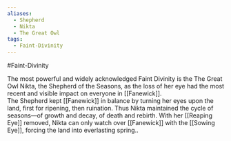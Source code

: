```yaml
---
aliases:
  - Shepherd
  - Nikta
  - The Great Owl
tags:
  - Faint-Divinity
---
```

#Faint-Divinity

The most powerful  and widely acknowledged Faint Divinity is the The Great Owl Nikta, the Shepherd of the Seasons, as the loss of her eye had the most recent and  visible impact on everyone in [[Fanewick]]. The Shepherd kept [[Fanewick]] in balance by turning her eyes upon the land, first for ripening, then ruination. Thus Nikta maintained the cycle of seasons—of growth and decay, of death and rebirth. With her [[Reaping Eye]] removed, Nikta can only watch over [[Fanewick]] with the [[Sowing Eye]], forcing the land into everlasting spring..